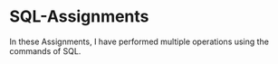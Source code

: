 # SQL-Assignments
In these Assignments, I have performed multiple operations using the commands of SQL.
